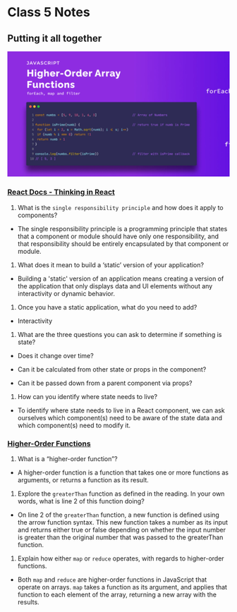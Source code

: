 # Class 5 Notes

## Putting it all together

![](./imgs/higherorder.webp)

### [React Docs - Thinking in React](https://reactjs.org/docs/thinking-in-react.html)

1. What is the `single responsibility principle` and how does it apply to components?

- The single responsibility principle is a programming principle that states that a component or module should have only one responsibility, and that responsibility should be entirely encapsulated by that component or module.

1. What does it mean to build a ‘static’ version of your application?

- Building a 'static' version of an application means creating a version of the application that only displays data and UI elements without any interactivity or dynamic behavior.

1. Once you have a static application, what do you need to add?

- Interactivity

1. What are the three questions you can ask to determine if something is state?

- Does it change over time?

- Can it be calculated from other state or props in the component?

- Can it be passed down from a parent component via props?

1. How can you identify where state needs to live?

- To identify where state needs to live in a React component, we can ask ourselves which component(s) need to be aware of the state data and which component(s) need to modify it.

### [Higher-Order Functions](https://eloquentjavascript.net/05_higher_order.html#h_xxCc98lOBK)

1. What is a “higher-order function”?

- A higher-order function is a function that takes one or more functions as arguments, or returns a function as its result.

1. Explore the `greaterThan` function as defined in the reading. In your own words, what is line 2 of this function doing?

- On line 2 of the `greaterThan` function, a new function is defined using the arrow function syntax. This new function takes a number as its input and returns either true or false depending on whether the input number is greater than the original number that was passed to the greaterThan function.

1. Explain how either `map` or `reduce` operates, with regards to higher-order functions.

- Both `map` and `reduce` are higher-order functions in JavaScript that operate on arrays. `map` takes a function as its argument, and applies that function to each element of the array, returning a new array with the results.